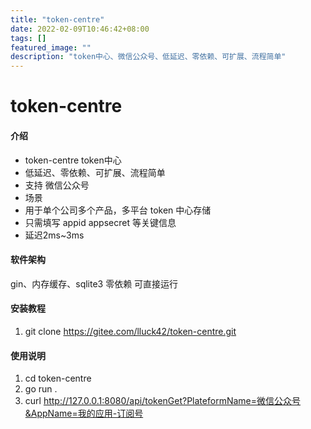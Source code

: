 ```yaml
---
title: "token-centre"
date: 2022-02-09T10:46:42+08:00
tags: []
featured_image: ""
description: "token中心、微信公众号、低延迟、零依赖、可扩展、流程简单"
---
```


# token-centre

#### 介绍

- token-centre token中心
- 低延迟、零依赖、可扩展、流程简单
- 支持 微信公众号
- 场景
- 用于单个公司多个产品，多平台 token 中心存储
- 只需填写 appid appsecret 等关键信息
- 延迟2ms~3ms

#### 软件架构
gin、内存缓存、sqlite3
零依赖
可直接运行
#### 安装教程

1.  git clone https://gitee.com/lluck42/token-centre.git

#### 使用说明

1.  cd token-centre
2.  go run .
3.  curl http://127.0.0.1:8080/api/tokenGet?PlateformName=微信公众号&AppName=我的应用-订阅号
